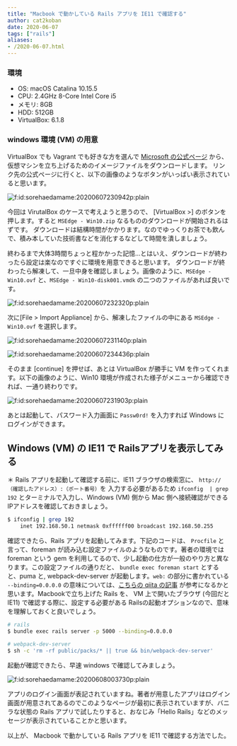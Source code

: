 ```yaml
---
title: "Macbook で動かしている Rails アプリを IE11 で確認する"
author: cat2koban
date: 2020-06-07
tags: ["rails"]
aliases:
- /2020-06-07.html
---
```


<h3>環境</h3>

<ul>
<li>OS: macOS Catalina 10.15.5</li>
<li>CPU: 2.4GHz 8-Core Intel Core i5</li>
<li>メモリ: 8GB</li>
<li>HDD: 512GB</li>
<li>VirtualBox: 6.1.8</li>
</ul>


<h3>windows 環境 (VM) の用意</h3>

<p>VirtualBox でも Vagrant でも好きな方を選んで <a href="https://developer.microsoft.com/en-us/microsoft-edge/tools/vms/">Microsoft の公式ページ</a> から、仮想マシンを立ち上げるためのイメージファイルをダウンロードします。
リンク先の公式ページに行くと、以下の画像のようなボタンがいっぱい表示されていると思います。</p>

<p><span itemscope itemtype="http://schema.org/Photograph"><img src="https://cdn-ak.f.st-hatena.com/images/fotolife/s/sorehaedamame/20200607/20200607230942.png" alt="f:id:sorehaedamame:20200607230942p:plain" title="f:id:sorehaedamame:20200607230942p:plain" class="hatena-fotolife" itemprop="image"></span></p>

<p>今回は VirutalBox のケースで考えようと思うので、 [VirtualBox >] のボタンを押します。すると <code>MSEdge - Win10.zip</code> なるもののダウンロードが開始されるはずです。
ダウンロードは結構時間がかかります。なのでゆっくりお茶でも飲んで、積み本していた技術書などを消化するなどして時間を潰しましょう。</p>

<p>終わるまで大体3時間ちょっと程かかった記憶...とはいえ、ダウンロードが終わったら設定は楽なのですぐに環境を用意できると思います。
ダウンロードが終わったら解凍して、一旦中身を確認しましょう。画像のように、<code>MSEdge - Win10.ovf</code> と、<code>MSEdge - Win10-disk001.vmdk</code> の二つのファイルがあれば良いです。</p>

<p><span itemscope itemtype="http://schema.org/Photograph"><img src="https://cdn-ak.f.st-hatena.com/images/fotolife/s/sorehaedamame/20200607/20200607232320.png" alt="f:id:sorehaedamame:20200607232320p:plain" title="f:id:sorehaedamame:20200607232320p:plain" class="hatena-fotolife" itemprop="image"></span></p>

<p>次に[File > Import Appliance] から、解凍したファイルの中にある <code>MSEdge - Win10.ovf</code> を選択します。</p>

<p><span itemscope itemtype="http://schema.org/Photograph"><img src="https://cdn-ak.f.st-hatena.com/images/fotolife/s/sorehaedamame/20200607/20200607231140.png" alt="f:id:sorehaedamame:20200607231140p:plain" title="f:id:sorehaedamame:20200607231140p:plain" class="hatena-fotolife" itemprop="image"></span></p>

<p><span itemscope itemtype="http://schema.org/Photograph"><img src="https://cdn-ak.f.st-hatena.com/images/fotolife/s/sorehaedamame/20200607/20200607234436.png" alt="f:id:sorehaedamame:20200607234436p:plain" title="f:id:sorehaedamame:20200607234436p:plain" class="hatena-fotolife" itemprop="image"></span></p>

<p>そのまま [continue] を押せば、あとは VirtualBox が勝手に VM を作ってくれます。以下の画像のように、Win10 環境が作成された様子がメニューから確認できれば、一通り終わりです。</p>

<p><span itemscope itemtype="http://schema.org/Photograph"><img src="https://cdn-ak.f.st-hatena.com/images/fotolife/s/sorehaedamame/20200607/20200607231903.png" alt="f:id:sorehaedamame:20200607231903p:plain" title="f:id:sorehaedamame:20200607231903p:plain" class="hatena-fotolife" itemprop="image"></span></p>

<p>あとは起動して、パスワード入力画面に <code>Passw0rd!</code> を入力すれば Windows にログインができます。</p>

<h2>Windows (VM) の IE11 で Railsアプリを表示してみる</h2>

<p>＊ Rails アプリを起動して確認する前に、IE11 ブラウザの検索窓に、 <code>http://（確認したアドレス）:（ポート番号）</code>を 入力する必要があるため <code>ifconfig  | grep 192</code> とターミナルで入力し、Windows (VM) 側から Mac 側へ接続確認ができる IPアドレスを確認しておきましょう。</p>

```zsh
$ ifconfig | grep 192
    inet 192.168.50.1 netmask 0xffffff00 broadcast 192.168.50.255
```

<p>確認できたら、Rails アプリを起動してみます。下記のコードは、 <code>Procfile</code> と言って、foreman が読み込む設定ファイルのようなものです。著者の環境では foreman という gem を利用してるので、少し起動の仕方が一般のやり方と異なります。この設定ファイルの通りだと、 <code>bundle exec foreman start</code> とすると、puma と, webpack-dev-server が起動します。<code>web:</code> の部分に書かれている <code>--binding=0.0.0.0</code> の意味については、<a href="https://qiita.com/Masato338/items/f162394fbc37fc490dfb">こちらの qiita の記事</a> が参考になるかと思います。Macbookで立ち上げた Rails を、 VM 上で開いたブラウザ (今回だと IE11) で確認する際に、設定する必要がある Railsの起動オプションなので、意味を理解しておくと良いでしょう。</p>

```zsh
# rails
$ bundle exec rails server -p 5000 --binding=0.0.0.0

# webpack-dev-server
$ sh -c 'rm -rf public/packs/* || true && bin/webpack-dev-server'
```

<p>起動が確認できたら、早速 windows で確認してみましょう。</p>

<p><span itemscope itemtype="http://schema.org/Photograph"><img src="https://cdn-ak.f.st-hatena.com/images/fotolife/s/sorehaedamame/20200608/20200608003730.png" alt="f:id:sorehaedamame:20200608003730p:plain" title="f:id:sorehaedamame:20200608003730p:plain" class="hatena-fotolife" itemprop="image"></span></p>

<p>アプリのログイン画面が表記されていますね。著者が用意したアプリはログイン画面が用意されてあるのでこのようなページが最初に表示されていますが、バニラな状態の Rails アプリで試したりすると、おなじみ「Hello Rails」などのメッセージが表示されていることかと思います。</p>

<p>以上が、 Macbook で動かしている Rails アプリを IE11 で確認する方法でした。</p>
